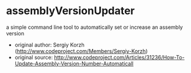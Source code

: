# assemblyVersionUpdater

a simple command line tool to automatically set or increase an assembly version

* original author: Sergiy Korzh (http://www.codeproject.com/Members/Sergiy-Korzh)
* original source: http://www.codeproject.com/Articles/31236/How-To-Update-Assembly-Version-Number-Automaticall